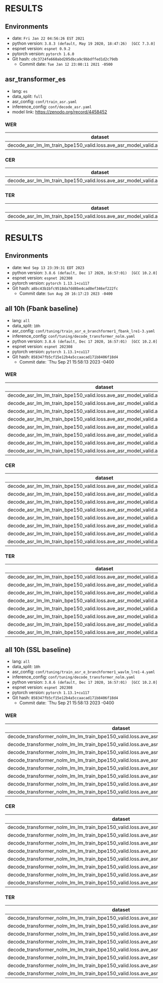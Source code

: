 # RESULTS
## Environments
- date: `Fri Jan 22 04:56:26 EST 2021`
- python version: `3.8.3 (default, May 19 2020, 18:47:26)  [GCC 7.3.0]`
- espnet version: `espnet 0.9.2`
- pytorch version: `pytorch 1.6.0`
- Git hash: `c0c3724fe660abd205dbca9c9bbdffed1d2c79db`
  - Commit date: `Tue Jan 12 23:00:11 2021 -0500`

## asr_transformer_es
- lang: `es`
- data_split: `full`
- asr_config: `conf/train_asr.yaml`
- inference_config: `conf/decode_asr.yaml`
- model link: https://zenodo.org/record/4458452
### WER

|dataset|Snt|Wrd|Corr|Sub|Del|Ins|Err|S.Err|
|---|---|---|---|---|---|---|---|---|
|decode_asr_lm_lm_train_bpe150_valid.loss.ave_asr_model_valid.acc.best/es_test|2385|88499|81.3|15.6|3.1|2.5|21.2|98.6|

### CER

|dataset|Snt|Wrd|Corr|Sub|Del|Ins|Err|S.Err|
|---|---|---|---|---|---|---|---|---|
|decode_asr_lm_lm_train_bpe150_valid.loss.ave_asr_model_valid.acc.best/es_test|2385|474976|94.3|2.9|2.7|1.4|7.1|98.6|

### TER

|dataset|Snt|Wrd|Corr|Sub|Del|Ins|Err|S.Err|
|---|---|---|---|---|---|---|---|---|
|decode_asr_lm_lm_train_bpe150_valid.loss.ave_asr_model_valid.acc.best/es_test|2385|251160|88.6|7.9|3.5|2.1|13.6|98.6|


# RESULTS
## Environments
- date: `Wed Sep 13 23:39:31 EDT 2023`
- python version: `3.8.6 (default, Dec 17 2020, 16:57:01)  [GCC 10.2.0]`
- espnet version: `espnet 202308`
- pytorch version: `pytorch 1.13.1+cu117`
- Git hash: `a8bc43b1bfc9518da7dd8be4cad0ef346ef222fc`
  - Commit date: `Sun Aug 20 16:17:23 2023 -0400`

## all 10h (Fbank baseline)
- lang: `all`
- data_split: `10h`
- asr_config: `conf/tuning/train_asr_e_branchformer1_fbank_lre1-3.yaml`
- inference_config: `conf/tuning/decode_transformer_nolm.yaml`
- python version: `3.8.6 (default, Dec 17 2020, 16:57:01)  [GCC 10.2.0]`
- espnet version: `espnet 202308`
- pytorch version: `pytorch 1.13.1+cu117`
- Git hash: `858347fb5cf15e12b4a5ccaacad171b8406f18d4`
  - Commit date: `Thu Sep 21 15:58:13 2023 -0400

### WER

|dataset|Snt|Wrd|Corr|Sub|Del|Ins|Err|S.Err|
|---|---|---|---|---|---|---|---|---|
|decode_asr_lm_lm_train_bpe150_valid.loss.ave_asr_model_valid.acc.ave/mls_de_test|3394|121689|69.0|26.8|4.3|3.6|34.7|99.8|
|decode_asr_lm_lm_train_bpe150_valid.loss.ave_asr_model_valid.acc.ave/mls_en_test|3769|146611|54.6|39.9|5.4|4.6|50.0|100.0|
|decode_asr_lm_lm_train_bpe150_valid.loss.ave_asr_model_valid.acc.ave/mls_es_test|2385|88499|77.6|18.7|3.7|2.9|25.3|99.5|
|decode_asr_lm_lm_train_bpe150_valid.loss.ave_asr_model_valid.acc.ave/mls_fr_test|2426|93167|67.0|28.4|4.7|3.2|36.3|99.9|
|decode_asr_lm_lm_train_bpe150_valid.loss.ave_asr_model_valid.acc.ave/mls_it_test|1262|40847|73.2|22.5|4.4|3.8|30.6|99.9|
|decode_asr_lm_lm_train_bpe150_valid.loss.ave_asr_model_valid.acc.ave/mls_nl_test|3075|127722|67.1|28.5|4.4|4.2|37.1|99.9|
|decode_asr_lm_lm_train_bpe150_valid.loss.ave_asr_model_valid.acc.ave/mls_pl_test|520|17034|63.6|30.7|5.6|3.1|39.4|100.0|
|decode_asr_lm_lm_train_bpe150_valid.loss.ave_asr_model_valid.acc.ave/mls_pt_test|871|31255|63.5|30.3|6.2|4.0|40.5|100.0|

### CER

|dataset|Snt|Wrd|Corr|Sub|Del|Ins|Err|S.Err|
|---|---|---|---|---|---|---|---|---|
|decode_asr_lm_lm_train_bpe150_valid.loss.ave_asr_model_valid.acc.ave/mls_de_test|3394|742421|92.0|4.0|4.0|2.3|10.3|99.8|
|decode_asr_lm_lm_train_bpe150_valid.loss.ave_asr_model_valid.acc.ave/mls_en_test|3769|785323|82.4|10.3|7.2|4.6|22.1|100.0|
|decode_asr_lm_lm_train_bpe150_valid.loss.ave_asr_model_valid.acc.ave/mls_es_test|2385|474976|94.6|2.9|2.5|1.6|7.0|99.5|
|decode_asr_lm_lm_train_bpe150_valid.loss.ave_asr_model_valid.acc.ave/mls_fr_test|2426|531607|89.7|5.0|5.3|3.2|13.5|99.9|
|decode_asr_lm_lm_train_bpe150_valid.loss.ave_asr_model_valid.acc.ave/mls_it_test|1262|230831|94.6|2.8|2.5|1.8|7.1|99.9|
|decode_asr_lm_lm_train_bpe150_valid.loss.ave_asr_model_valid.acc.ave/mls_nl_test|3075|698026|91.9|4.1|4.0|3.3|11.4|99.9|
|decode_asr_lm_lm_train_bpe150_valid.loss.ave_asr_model_valid.acc.ave/mls_pl_test|520|111718|93.1|3.1|3.8|1.3|8.2|100.0|
|decode_asr_lm_lm_train_bpe150_valid.loss.ave_asr_model_valid.acc.ave/mls_pt_test|871|178026|89.8|5.5|4.7|2.5|12.7|100.0|

### TER

|dataset|Snt|Wrd|Corr|Sub|Del|Ins|Err|S.Err|
|---|---|---|---|---|---|---|---|---|
|decode_asr_lm_lm_train_bpe150_valid.loss.ave_asr_model_valid.acc.ave/mls_de_test|3394|470137|85.8|9.8|4.4|2.1|16.3|99.8|
|decode_asr_lm_lm_train_bpe150_valid.loss.ave_asr_model_valid.acc.ave/mls_en_test|3769|492873|71.9|20.7|7.4|4.7|32.8|100.0|
|decode_asr_lm_lm_train_bpe150_valid.loss.ave_asr_model_valid.acc.ave/mls_es_test|2385|297162|89.5|7.3|3.2|1.6|12.1|99.5|
|decode_asr_lm_lm_train_bpe150_valid.loss.ave_asr_model_valid.acc.ave/mls_fr_test|2426|347607|82.8|11.2|6.0|3.4|20.6|99.9|
|decode_asr_lm_lm_train_bpe150_valid.loss.ave_asr_model_valid.acc.ave/mls_it_test|1262|146439|88.8|7.6|3.6|2.1|13.2|99.9|
|decode_asr_lm_lm_train_bpe150_valid.loss.ave_asr_model_valid.acc.ave/mls_nl_test|3075|438029|85.2|10.7|4.1|3.2|18.0|99.9|
|decode_asr_lm_lm_train_bpe150_valid.loss.ave_asr_model_valid.acc.ave/mls_pl_test|520|82933|89.1|6.7|4.1|1.1|11.9|100.0|
|decode_asr_lm_lm_train_bpe150_valid.loss.ave_asr_model_valid.acc.ave/mls_pt_test|871|116658|82.5|11.7|5.7|2.9|20.3|100.0|


## all 10h (SSL baseline)
- lang: `all`
- data_split: `10h`
- asr_config: `conf/tuning/train_asr_e_branchformer1_wavlm_lre1-4.yaml`
- inference_config: `conf/tuning/decode_transformer_nolm.yaml`
- python version: `3.8.6 (default, Dec 17 2020, 16:57:01)  [GCC 10.2.0]`
- espnet version: `espnet 202308`
- pytorch version: `pytorch 1.13.1+cu117`
- Git hash: `858347fb5cf15e12b4a5ccaacad171b8406f18d4`
  - Commit date: `Thu Sep 21 15:58:13 2023 -0400

### WER

|dataset|Snt|Wrd|Corr|Sub|Del|Ins|Err|S.Err|
|---|---|---|---|---|---|---|---|---|
|decode_transformer_nolm_lm_lm_train_bpe150_valid.loss.ave_asr_model_valid.acc.ave/mls_de_test|3394|121689|65.4|30.0|4.6|3.5|38.1|99.9|
|decode_transformer_nolm_lm_lm_train_bpe150_valid.loss.ave_asr_model_valid.acc.ave/mls_en_test|3769|146611|61.5|34.4|4.1|1.9|40.5|100.0|
|decode_transformer_nolm_lm_lm_train_bpe150_valid.loss.ave_asr_model_valid.acc.ave/mls_es_test|2385|88499|75.5|20.5|4.0|2.9|27.4|99.9|
|decode_transformer_nolm_lm_lm_train_bpe150_valid.loss.ave_asr_model_valid.acc.ave/mls_fr_test|2426|93167|0.0|0.0|100.0|0.0|100.0|100.0|
|decode_transformer_nolm_lm_lm_train_bpe150_valid.loss.ave_asr_model_valid.acc.ave/mls_it_test|1262|40847|71.9|23.6|4.5|4.2|32.3|99.8|
|decode_transformer_nolm_lm_lm_train_bpe150_valid.loss.ave_asr_model_valid.acc.ave/mls_nl_test|3075|127722|65.2|30.0|4.8|3.8|38.6|100.0|
|decode_transformer_nolm_lm_lm_train_bpe150_valid.loss.ave_asr_model_valid.acc.ave/mls_pl_test|520|17034|64.9|29.3|5.8|4.1|39.2|99.8|
|decode_transformer_nolm_lm_lm_train_bpe150_valid.loss.ave_asr_model_valid.acc.ave/mls_pt_test|871|31255|62.4|31.1|6.4|3.9|41.5|100.0|

### CER

|dataset|Snt|Wrd|Corr|Sub|Del|Ins|Err|S.Err|
|---|---|---|---|---|---|---|---|---|
|decode_transformer_nolm_lm_lm_train_bpe150_valid.loss.ave_asr_model_valid.acc.ave/mls_de_test|3394|742421|91.8|3.5|4.7|2.2|10.4|99.9|
|decode_transformer_nolm_lm_lm_train_bpe150_valid.loss.ave_asr_model_valid.acc.ave/mls_en_test|3769|785323|87.3|6.5|6.2|2.6|15.3|100.0|
|decode_transformer_nolm_lm_lm_train_bpe150_valid.loss.ave_asr_model_valid.acc.ave/mls_es_test|2385|474976|94.7|2.6|2.7|1.7|7.0|99.9|
|decode_transformer_nolm_lm_lm_train_bpe150_valid.loss.ave_asr_model_valid.acc.ave/mls_fr_test|2426|531607|0.0|0.0|100.0|0.0|100.0|100.0|
|decode_transformer_nolm_lm_lm_train_bpe150_valid.loss.ave_asr_model_valid.acc.ave/mls_it_test|1262|230831|94.9|2.2|2.9|1.8|6.9|99.8|
|decode_transformer_nolm_lm_lm_train_bpe150_valid.loss.ave_asr_model_valid.acc.ave/mls_nl_test|3075|698026|92.1|3.2|4.6|2.9|10.8|100.0|
|decode_transformer_nolm_lm_lm_train_bpe150_valid.loss.ave_asr_model_valid.acc.ave/mls_pl_test|520|111718|94.4|2.5|3.1|1.6|7.2|99.8|
|decode_transformer_nolm_lm_lm_train_bpe150_valid.loss.ave_asr_model_valid.acc.ave/mls_pt_test|871|178026|90.5|4.7|4.8|2.3|11.8|100.0|

### TER

|dataset|Snt|Wrd|Corr|Sub|Del|Ins|Err|S.Err|
|---|---|---|---|---|---|---|---|---|
|decode_transformer_nolm_lm_lm_train_bpe150_valid.loss.ave_asr_model_valid.acc.ave/mls_de_test|3394|470137|85.5|9.3|5.1|1.9|16.4|99.9|
|decode_transformer_nolm_lm_lm_train_bpe150_valid.loss.ave_asr_model_valid.acc.ave/mls_en_test|3769|492873|79.4|13.8|6.7|2.6|23.2|100.0|
|decode_transformer_nolm_lm_lm_train_bpe150_valid.loss.ave_asr_model_valid.acc.ave/mls_es_test|2385|297162|89.4|7.3|3.3|1.6|12.2|99.9|
|decode_transformer_nolm_lm_lm_train_bpe150_valid.loss.ave_asr_model_valid.acc.ave/mls_fr_test|2426|347607|0.0|0.0|100.0|0.0|100.0|100.0|
|decode_transformer_nolm_lm_lm_train_bpe150_valid.loss.ave_asr_model_valid.acc.ave/mls_it_test|1262|146439|89.2|6.8|4.0|1.8|12.6|99.8|
|decode_transformer_nolm_lm_lm_train_bpe150_valid.loss.ave_asr_model_valid.acc.ave/mls_nl_test|3075|438029|85.4|9.7|4.8|2.5|17.1|100.0|
|decode_transformer_nolm_lm_lm_train_bpe150_valid.loss.ave_asr_model_valid.acc.ave/mls_pl_test|520|82933|90.6|6.2|3.2|1.1|10.5|99.8|
|decode_transformer_nolm_lm_lm_train_bpe150_valid.loss.ave_asr_model_valid.acc.ave/mls_pt_test|871|116658|83.4|10.6|6.0|2.4|19.0|100.0|